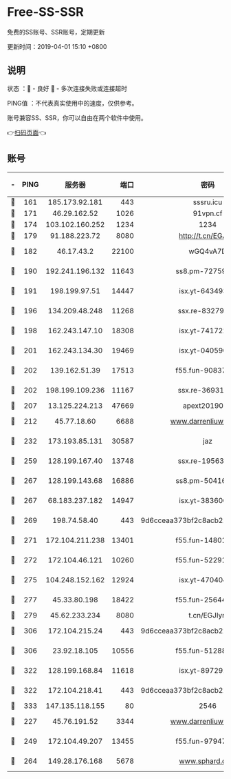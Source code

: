 # Free-SS-SSR

免费的SS账号、SSR账号，定期更新

更新时间：2019-04-01 15:10 +0800

## 说明

状态     ：🙂 - 良好 🙁 - 多次连接失败或连接超时

PING值   ：不代表真实使用中的速度，仅供参考。

账号兼容SS、SSR，你可以自由在两个软件中使用。

👉[扫码页面](https://liesauer.github.io/Free-SS-SSR/)👈

## 账号

|-|PING|服务器|端口|密码|加密方式|区域|
|:----:|:----:|:-----:|-----:|:----:|:----:|:----:|
|🙂|161|185.173.92.181|443|sssru.icu|rc4-md5|RU|
|🙂|171|46.29.162.52|1026|91vpn.cf|rc4-md5|RU|
|🙂|174|103.102.160.252|1234|1234|rc4-md5|JP|
|🙂|179|91.188.223.72|8080|http://t.cn/EGJIyrl|rc4-md5|RU|
|🙂|182|46.17.43.2|22100|wGQ4vA7D|aes-256-gcm|RU|
|🙂|190|192.241.196.132|11643|ss8.pm-72759398|aes-256-cfb|US|
|🙂|191|198.199.97.51|14447|isx.yt-64349334|aes-256-cfb|US|
|🙂|196|134.209.48.248|11268|ssx.re-83279244|aes-256-cfb|US|
|🙂|198|162.243.147.10|18308|isx.yt-74172244|aes-256-cfb|US|
|🙂|201|162.243.134.30|19469|isx.yt-04059009|aes-256-cfb|US|
|🙂|202|139.162.51.39|17513|f55.fun-90837350|aes-256-cfb|SG|
|🙂|202|198.199.109.236|11167|ssx.re-36931734|aes-256-cfb|US|
|🙂|207|13.125.224.213|47669|apext2019001|chacha20|KR|
|🙂|212|45.77.18.60|6688|www.darrenliuwei.com|aes-256-cfb|JP|
|🙂|232|173.193.85.131|30587|jaz|aes-256-cfb|US|
|🙂|259|128.199.167.40|13748|ssx.re-19563702|aes-256-cfb|SG|
|🙂|267|128.199.143.68|16886|ss8.pm-50416761|aes-256-cfb|SG|
|🙂|267|68.183.237.182|14947|isx.yt-38360032|aes-256-cfb|SG|
|🙂|269|198.74.58.40|443|9d6cceaa373bf2c8acb22e60b6a58be6|aes-256-cfb|US|
|🙂|271|172.104.211.238|13401|f55.fun-14801280|aes-256-cfb|US|
|🙂|272|172.104.46.121|10260|f55.fun-52291486|aes-256-cfb|SG|
|🙂|275|104.248.152.162|12924|isx.yt-47040451|aes-256-cfb|SG|
|🙂|277|45.33.80.198|18422|f55.fun-25644172|aes-256-cfb|US|
|🙂|279|45.62.233.234|8080|t.cn/EGJIyrl|rc4-md5|CA|
|🙂|306|172.104.215.24|443|9d6cceaa373bf2c8acb22e60b6a58be6|aes-256-cfb|US|
|🙂|306|23.92.18.105|10556|f55.fun-51288574|aes-256-cfb|US|
|🙂|322|128.199.168.84|11618|isx.yt-89729169|aes-256-cfb|SG|
|🙂|322|172.104.218.41|443|9d6cceaa373bf2c8acb22e60b6a58be6|aes-256-cfb|US|
|🙂|333|147.135.118.155|80|2546|chacha20|US|
|🙂|227|45.76.191.52|3344|www.darrenliuwei.com|aes-256-cfb|AU|
|🙂|249|172.104.49.207|13455|f55.fun-97947555|aes-256-cfb|SG|
|🙂|264|149.28.176.168|5678|www.sphard.com|aes-256-cfb|SG|
